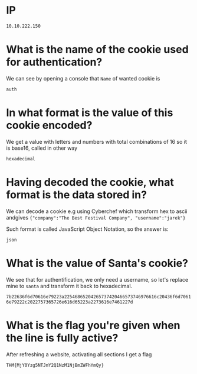 # IP
```10.10.222.150```

# What is the name of the cookie used for authentication?

We can see by opening a console that `Name` of wanted cookie is 

`auth`

# In what format is the value of this cookie encoded?

We get a value with letters and numbers with total combinations of 16 so it is base16, called in other way

`hexadecimal`

# Having decoded the cookie, what format is the data stored in?

We can decode a cookie e.g using Cyberchef which transform hex to ascii andgives 
```{"company":"The Best Festival Company", "username":"jarek"}```

Such format is called JavaScript Object Notation, so the answer is:

`json`

# What is the value of Santa's cookie?

We see that for authentification, we only need a username, so let's replace mine to `santa` and transform it back to hexadecimal.

`7b22636f6d70616e79223a22546865204265737420466573746976616c20436f6d70616e79222c2022757365726e616d65223a2273616e7461227d`

# What is the flag you're given when the line is fully active?

After refreshing a website, activating all sections I get a flag

`THM{MjY0Yzg5NTJmY2Q1NzM1NjBmZWFhYmQy}`